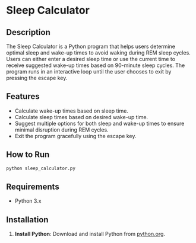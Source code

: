 # Sleep Calculator

## Description
The Sleep Calculator is a Python program that helps users determine optimal sleep and wake-up times to avoid waking during REM sleep cycles. Users can either enter a desired sleep time or use the current time to receive suggested wake-up times based on 90-minute sleep cycles. The program runs in an interactive loop until the user chooses to exit by pressing the escape key.

## Features
- Calculate wake-up times based on sleep time.
- Calculate sleep times based on desired wake-up time.
- Suggest multiple options for both sleep and wake-up times to ensure minimal disruption during REM cycles.
- Exit the program gracefully using the escape key.

## How to Run
```Bash
python sleep_calculator.py
```

## Requirements
- Python 3.x

## Installation
1. **Install Python**: Download and install Python from [python.org](https://www.python.org/downloads/).
